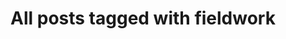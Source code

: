 ---
layout: tag
title: "All posts tagged with fieldwork"
permalink: /weblog/tags/fieldwork/
taxonomy: fieldwork
---
